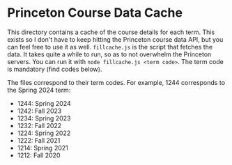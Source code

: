 # Princeton Course Data Cache

This directory contains a cache of the course details for each term. This exists so I don't have to keep hitting the Princeton course data API, but you can feel free to use it as well. `fillcache.js` is the script that fetches the data. It takes quite a while to run, so as to not overwhelm the Princeton servers. You can run it with `node fillcache.js <term code>`. The term code is mandatory (find codes below).

The files correspond to their term codes. For example, 1244 corresponds to the Spring 2024 term:

-   1244: Spring 2024
-   1242: Fall 2023
-   1234: Spring 2023
-   1232: Fall 2022
-   1224: Spring 2022
-   1222: Fall 2021
-   1214: Spring 2021
-   1212: Fall 2020
